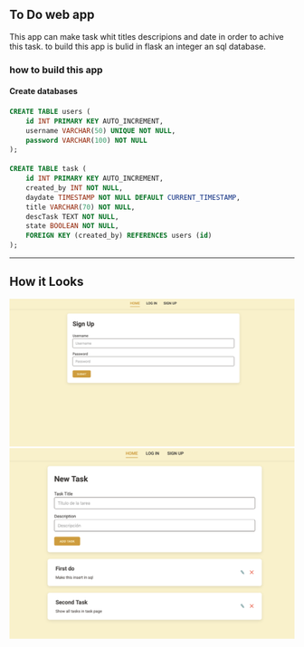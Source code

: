 ## To Do web app

This app can make task whit titles descripions and date in order to achive this task.
to build this app is bulid in flask an integer an sql database.

### how to build this app
#### Create databases
```sql
CREATE TABLE users (
    id INT PRIMARY KEY AUTO_INCREMENT,
    username VARCHAR(50) UNIQUE NOT NULL,
    password VARCHAR(100) NOT NULL
);

CREATE TABLE task (
    id INT PRIMARY KEY AUTO_INCREMENT,
    created_by INT NOT NULL,
    daydate TIMESTAMP NOT NULL DEFAULT CURRENT_TIMESTAMP,
    title VARCHAR(70) NOT NULL,
    descTask TEXT NOT NULL,
    state BOOLEAN NOT NULL,
    FOREIGN KEY (created_by) REFERENCES users (id)
);
```

---

## How it Looks
![home page](assets/img/01-homepage.png)
![task page](assets/img/02-taskpage.png)
